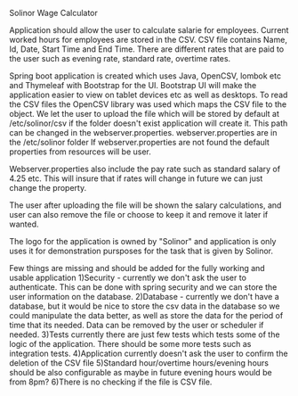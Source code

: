 Solinor Wage Calculator

Application should allow the user to calculate salarie for employees.
Current worked hours for employees are stored in the CSV. 
CSV file contains Name, Id, Date, Start Time and End Time.
There are different rates that are paid to the user such as evening rate, standard rate, overtime rates.

Spring boot application is created which uses Java, OpenCSV, lombok etc and Thymeleaf with Bootstrap for the UI.
Bootstrap UI will make the application easier to view on tablet devices etc as well as desktops.
To read the CSV files the OpenCSV library was used which maps the CSV file to the object.
We let the user to upload the file which will be stored by default at /etc/solinor/csv if the folder doesn't exist application will create it.
This path can be changed in the webserver.properties. 
webserver.properties are in the /etc/solinor folder If webserver.properties are not found the default properties from resources will be user. 

Webserver.properties also include the pay rate such as standard salary of 4.25 etc. This will insure that if rates will change in future we can just change the property. 

The user after uploading the file will be shown the salary calculations, and user can also remove the file or choose to keep it and remove it later if wanted.

The logo for the application is owned by "Solinor" and application is only uses it for demonstration pursposes for the task that is given by Solinor.

Few things are missing and should be added for the fully working and usable application
1)Security - currently we don't ask the user to authenticate. This can be done with spring security and we can store the user information on the database.
2)Database - currently we don't have a database, but it would be nice to store the csv data in the database so we could manipulate the data better, as well as store the data for the period of time that its needed. Data can be removed by the user or scheduler if needed.
3)Tests currently there are just few tests which tests some of the logic of the application. There should be some more tests such as integration tests.
4)Application currently doesn't ask the user to confirm the deletion of the CSV file
5)Standard hour/overtime hours/evening hours should be also configurable as maybe in future evening hours would be from 8pm?
6)There is no checking if the file is CSV file.
